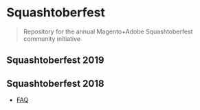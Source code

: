 # Squashtoberfest

> Repository for the annual Magento+Adobe Squashtoberfest community initiative

## Squashtoberfest 2019

## Squashtoberfest 2018

- [FAQ](./2018/FAQ.md)
